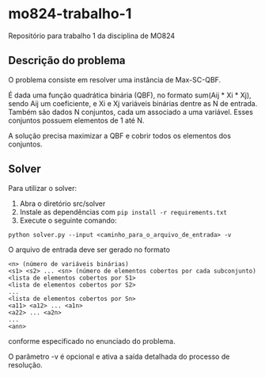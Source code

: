 # mo824-trabalho-1
Repositório para trabalho 1 da disciplina de MO824

## Descrição do problema
O problema consiste em resolver uma instância de Max-SC-QBF.

É dada uma função quadrática binária (QBF), no formato sum(Aij * Xi * Xj), sendo Aij um coeficiente, e Xi e Xj variáveis binárias dentre as N de entrada.
Também são dados N conjuntos, cada um associado a uma variável. Esses conjuntos possuem elementos de 1 até N.

A solução precisa maximizar a QBF e cobrir todos os elementos dos conjuntos.

## Solver
Para utilizar o solver:
1. Abra o diretório src/solver
2. Instale as dependências com `pip install -r requirements.txt`
3. Execute o seguinte comando:

```
python solver.py --input <caminho_para_o_arquivo_de_entrada> -v
```

O arquivo de entrada deve ser gerado no formato
```
<n> (número de variáveis binárias)
<s1> <s2> ... <sn> (número de elementos cobertos por cada subconjunto)
<lista de elementos cobertos por S1>
<lista de elementos cobertos por S2>
...
<lista de elementos cobertos por Sn>
<a11> <a12> ... <a1n>
<a22> ... <a2n>
...
<ann>
```
conforme especificado no enunciado do problema.


O parâmetro -v é opcional e ativa a saída detalhada do processo de resolução.
